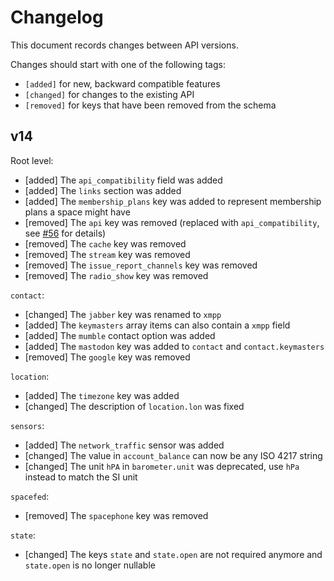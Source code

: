 # Changelog

This document records changes between API versions.

Changes should start with one of the following tags:

- `[added]` for new, backward compatible features
- `[changed]` for changes to the existing API
- `[removed]` for keys that have been removed from the schema

## v14

Root level:

- [added] The `api_compatibility` field was added
- [added] The `links` section was added
- [added] The `membership_plans` key was added to represent membership plans a space might have
- [removed] The `api` key was removed (replaced with `api_compatibility`, see [#56] for details)
- [removed] The `cache` key was removed
- [removed] The `stream` key was removed
- [removed] The `issue_report_channels` key was removed
- [removed] The `radio_show` key was removed

`contact`:

- [changed] The `jabber` key was renamed to `xmpp`
- [added] The `keymasters` array items can also contain a `xmpp` field
- [added] The `mumble` contact option was added
- [added] The `mastodon` key was added to `contact` and `contact.keymasters`
- [removed] The `google` key was removed

`location`:

- [added] The `timezone` key was added
- [changed] The description of `location.lon` was fixed

`sensors`:

- [added] The `network_traffic` sensor was added
- [changed] The value in `account_balance` can now be any ISO 4217 string
- [changed] The unit `hPA` in `barometer.unit` was deprecated, use `hPa` instead to match the SI unit

`spacefed`:

- [removed] The `spacephone` key was removed

`state`:

- [changed] The keys `state` and `state.open` are not required anymore and `state.open` is no longer nullable


[#56]: https://github.com/SpaceApi/schema/pull/56
